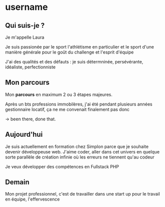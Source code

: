 # username

## Qui suis-je ?

Je m'appelle Laura

Je suis passionée par le sport l'athlétisme en particulier et le sport d'une manière générale pour le goût du challenge et l'esprit d'équipe

J'ai des qualités et des défauts :  je suis détermninée, persévérante, idéaliste, perfectionniste

## Mon parcours

Mon **parcours** en maximum 2 ou 3 étapes majeures.

Après un bts professions immobilères, j'ai été pendant plusieurs années gestionnaire locatif, ça ne me convenait finalement pas donc 

-> been there, done that.

## Aujourd'hui

Je suis actuellement en formation chez Simplon parce que je souhaite devenir développeuse web. J'aime coder, aller dans cet univers en quelque sorte parallèle de création infinie où les erreurs ne tiennent qu'au codeur

Je veux développer des compétences en Fullstack PHP

## Demain

Mon projet professionnel, c'est de travailler dans une start up pour le travail en équipe, l'effervescence

